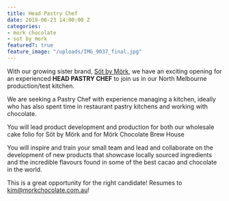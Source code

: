 ```yaml
---
title: Head Pastry Chef
date: 2019-06-23 14:00:00 Z
categories:
- mork chocolate
- sot by mork
featured?: true
feature_image: "/uploads/IMG_9037_final.jpg"
---
```


With our growing sister brand, [Söt by Mörk](http://sotbymork.com.au), we have an exciting opening for an experienced **HEAD PASTRY CHEF** to join us in our North Melbourne production/test kitchen.


We are seeking a Pastry Chef with experience managing a kitchen, ideally who has also spent time in restaurant pastry kitchens and working with chocolate.


You will lead product development and production for both our wholesale cake folio for Söt by Mörk and for Mörk Chocolate Brew House


You will inspire and train your small team and lead and collaborate on the development of new products that showcase locally sourced ingredients and the incredible flavours found in some of the best cacao and chocolate in the world.


This is a great opportunity for the right candidate!
Resumes to kim@morkchocolate.com.au!